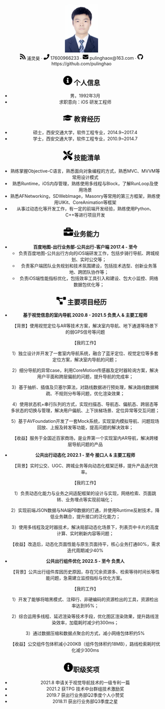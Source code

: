 <center>
  <div>
    <img src="assets/DSC_3902_meitu.jpg" alt="DSC_3902_meitu" style="zoom: 15%;" />
    <div>
      <img src="assets/rss-solid.svg" width="18px">
      <span>浦灵昊</span>
       ·
     <span>
         <img src="assets/phone-solid.svg" width="18px">
         17600966233
     </span>
     ·
     <span>
         <img src="assets/envelope-solid.svg" width="18px">
         pulinghaox@163.com
     </span>
      ·
      <img src="assets/github-brands.svg" width="18px">
      <span>https://github.com/pulinghao</span>
 </div>
 
## <img src="assets/info-circle-solid.svg" width="30px"> 个人信息

 - 男，1992年3月
 - 求职意向：iOS 研发工程师

## <img src="assets/graduation-cap-solid.svg" width="30px"> 教育经历

- 硕士，西安交通大学，软件工程专业，2014.9~2017.4
- 学士，西安交通大学，软件工程专业，2010.9~2014.7

## <img src="assets/tools-solid.svg" width="30px"> 技能清单

- 熟练掌握Objective-C语言，熟悉面向对象编程的方式，熟悉MVC、MVVM等常用设计模式
- 熟悉Runtime，iOS内存管理，熟练使用多线程与Block，了解RunLoop及使用场景
- 熟悉AFNetworking，SDWebImage，Masonry等常用的第三方框架，熟练使用UIKit、CoreAnimation等框架
- 从事过动态化等开发工作，有一定的前端开发经验，熟练使用Python、C++等进行项目开发

##  <img src="assets/briefcase-solid.svg" width="30px">业务能力

- **百度地图-出行业务部-公共出行-客户端      2017.4 - 至今**
  - 负责百度地图-公共出行方向的iOS端研发工作，包括步骑行导航、跨城规划、实时公交等；
  - 负责客户端团队业务规划和技术氛围建设，包括技术选型、创新业务落地、跨团队协作等；
  - 负责iOS端性能指标优化，包括效率工具引入和建设、包大小监控、网络数据包优化等；

## <img src="assets/project-diagram-solid.svg" width="30px"> 主要项目经历

- **基于视觉信息的室内导航                      2020.8 - 2021.5                                                    负责人 & 主要工程师**

  【背景】使用视觉定位与AR等技术方案，解决室内导航、地下通道等场景下的弱GPS信号等问题

  【我的工作】

  1）独立设计并开发了一套室内导航系统，融合了蓝牙定位、视觉定位等多套定位方案，解决室内导航的问题；

  2）细分导航的异常case，利用CoreMotion传感器及定时器轮询方案，解决用户平面和跨层偏航的问题，提升导航的完成率；

  3）基于抽析、插值及⻉塞尔算法，对路线数据进行预处理，解决路线数据稀疏、不规则分布等问题，优化渲染效果；

  4）使用状态机+串行队列的方式，实现扫描态、导航态、偏航态、跨层态等多状态的切换与管理，解决用户偏航、上下扶梯场景、定位异常等交互问题；

  5）基于AVFoundation开发了一套Mock系统，实现室内模拟导航、问题现场回放、上报及转发等功能，提高问题的解决效率；

  【收益】服务于全国近百家商场，是业界第一个实现室内AR导航，解决跨楼层导航问题的产品


- **公共出行动态化                                       2022.1 - 至今                                                      接口人 & 主要工程师**

  【背景】实时公交、UGC、跨城业务等向动态化框架迁移，提升产品迭代效率。

  【我的工作】

  1）负责动态化能力与业务之间适配框架的设计与实现，网络检索、页面跳转、业务埋点等实现前端化；

  2）实现前端JSON数据与NA端PB数据的打通，并使用Runtime反射技术，降低业务耦合，提升接口的泛化能力；

  3）使用多线程及定时器技术，解决局部动态化场景下，列表页中卡片的高度计算、实时刷新内容等问题；

  【收益】改造后，动态化页面性能与原生页面持平，核心业务打通80%，需求迭代周期减少40%

- **公共出行组件优化                                    2022.5 - 至今                                                                          负责人**

  【背景】公共出行组件库因历史原因，存在冗余资源多、检索等待时间长等性能问题，急需建立监控指标与优化方案。

  【我的工作】

  1）开发了能够将暗黑模式、注释行、非硬编码的资源检出的工具，资源检出率达到95%；

  2）综合运用多线程、延迟渲染等技术手段，优化图区渲染效果，提升路线渲染效率，加载耗时减少约300ms；

  3）通过数据压缩和数据点聚合的方式，减小网络包体积约5%

  【收益】公交组件包体积减小200KB（组件包体积约18MB），路线检索耗时优化减少300ms

##  <img src="assets/info-circle-solid.svg" width="30px">职级奖项

- 2021.8 申请关于视觉导航技术的一级专利一篇
- 2021.2 获TPG 技术中台群组技术激励奖
- 2019.7 获出行业务部Q2季度个人小赞奖
- 2018.11 获出行业务部Q3季度之星


